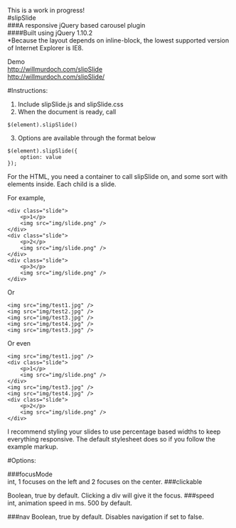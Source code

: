This is a work in progress!  
#slipSlide  
###A responsive jQuery based carousel plugin  
####Built using jQuery 1.10.2  
*Because the layout depends on inline-block, the lowest supported version of Internet Explorer is IE8.

Demo  
http://willmurdoch.com/slipSlide  
http://willmurdoch.com/slipSlide/

#Instructions:

1) Include slipSlide.js and slipSlide.css  
2) When the document is ready, call  

```
$(element).slipSlide()
```

3) Options are available through the format below  

```
$(element).slipSlide({
	option: value
});
```

For the HTML, you need a container to call slipSlide on, and some sort with elements inside. Each child is a slide.  

For example,  
```
<div class="slide">
	<p>1</p>
	<img src="img/slide.png" />
</div>
<div class="slide">
	<p>2</p>
	<img src="img/slide.png" />
</div>
<div class="slide">
	<p>3</p>
	<img src="img/slide.png" />
</div>
```

Or  
```
<img src="img/test1.jpg" />
<img src="img/test2.jpg" />
<img src="img/test3.jpg" />
<img src="img/test4.jpg" />
<img src="img/test3.jpg" />
```

Or even
```
<img src="img/test1.jpg" />
<div class="slide">
	<p>1</p>
	<img src="img/slide.png" />
</div>
<img src="img/test3.jpg" />
<img src="img/test4.jpg" />
<div class="slide">
	<p>2</p>
	<img src="img/slide.png" />
</div>
```

I recommend styling your slides to use percentage based widths to keep everything responsive. The default stylesheet does so if you follow the example markup.

#Options:

###focusMode  
int, 1 focuses on the left and 2 focuses on the center.
###clickable

Boolean, true by default. Clicking a div will give it the focus.
###speed   
int, animation speed in ms. 500 by default.

###nav
Boolean, true by default. Disables navigation if set to false.
